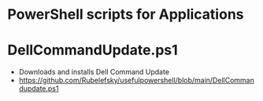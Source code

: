 # PowerShell scripts for Applications

# DellCommandUpdate.ps1
- Downloads and installs Dell Command Update
- https://github.com/Rubelefsky/usefulpowershell/blob/main/DellCommandupdate.ps1
